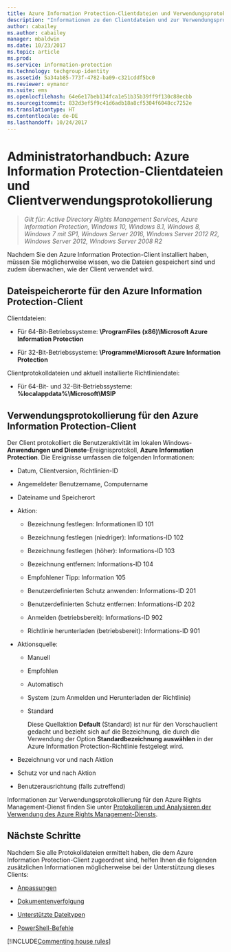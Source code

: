 ```yaml
---
title: Azure Information Protection-Clientdateien und Verwendungsprotokollierung
description: "Informationen zu den Clientdateien und zur Verwendungsprotokollierung für den Azure Information Protection-Client für Windows"
author: cabailey
ms.author: cabailey
manager: mbaldwin
ms.date: 10/23/2017
ms.topic: article
ms.prod: 
ms.service: information-protection
ms.technology: techgroup-identity
ms.assetid: 5a34ab85-773f-4782-ba09-c321cddf5bc0
ms.reviewer: eymanor
ms.suite: ems
ms.openlocfilehash: 64e6e17beb134fca1e51b35b39ff9f130c88ecbb
ms.sourcegitcommit: 832d3ef5f9c41d6adb18a8cf5304f6048cc7252e
ms.translationtype: HT
ms.contentlocale: de-DE
ms.lasthandoff: 10/24/2017
---
```

# <a name="admin-guide-azure-information-protection-client-files-and-client-usage-logging"></a>Administratorhandbuch: Azure Information Protection-Clientdateien und Clientverwendungsprotokollierung

>*Gilt für: Active Directory Rights Management Services, Azure Information Protection, Windows 10, Windows 8.1, Windows 8, Windows 7 mit SP1, Windows Server 2016, Windows Server 2012 R2, Windows Server 2012, Windows Server 2008 R2*

Nachdem Sie den Azure Information Protection-Client installiert haben, müssen Sie möglicherweise wissen, wo die Dateien gespeichert sind und zudem überwachen, wie der Client verwendet wird.

## <a name="file-locations-for-the-azure-information-protection-client"></a>Dateispeicherorte für den Azure Information Protection-Client

Clientdateien:   

- Für 64-Bit-Betriebssysteme: **\ProgramFiles (x86)\Microsoft Azure Information Protection**

- Für 32-Bit-Betriebssysteme: **\Programme\Microsoft Azure Information Protection**

Clientprotokolldateien und aktuell installierte Richtliniendatei:

- Für 64-Bit- und 32-Bit-Betriebssysteme: **%localappdata%\Microsoft\MSIP**

## <a name="usage-logging-for-the-azure-information-protection-client"></a>Verwendungsprotokollierung für den Azure Information Protection-Client

Der Client protokolliert die Benutzeraktivität im lokalen Windows-**Anwendungen und Dienste**-Ereignisprotokoll, **Azure Information Protection**. Die Ereignisse umfassen die folgenden Informationen:

- Datum, Clientversion, Richtlinien-ID

- Angemeldeter Benutzername, Computername

- Dateiname und Speicherort

- Aktion:

    - Bezeichnung festlegen: Informationen ID 101
    
    - Bezeichnung festlegen (niedriger): Informations-ID 102
    
    - Bezeichnung festlegen (höher): Informations-ID 103
    
    - Bezeichnung entfernen: Informations-ID 104
   
    - Empfohlener Tipp: Information 105
    
    - Benutzerdefinierten Schutz anwenden: Informations-ID 201
    
    - Benutzerdefinierten Schutz entfernen: Informations-ID 202
    
    - Anmelden (betriebsbereit): Informations-ID 902
    
    - Richtlinie herunterladen (betriebsbereit): Informations-ID 901
    
- Aktionsquelle:
    
    - Manuell 
    
    - Empfohlen
    
    - Automatisch  
    
    - System (zum Anmelden und Herunterladen der Richtlinie)
    
    - Standard
        
        Diese Quellaktion **Default** (Standard) ist nur für den Vorschauclient gedacht und bezieht sich auf die Bezeichnung, die durch die Verwendung der Option **Standardbezeichnung auswählen** in der Azure Information Protection-Richtlinie festgelegt wird.

    
- Bezeichnung vor und nach Aktion 
    
- Schutz vor und nach Aktion
    
- Benutzerausrichtung (falls zutreffend)
    

Informationen zur Verwendungsprotokollierung für den Azure Rights Management-Dienst finden Sie unter [Protokollieren und Analysieren der Verwendung des Azure Rights Management-Diensts](../deploy-use/log-analyze-usage.md).



## <a name="next-steps"></a>Nächste Schritte
Nachdem Sie alle Protokolldateien ermittelt haben, die dem Azure Information Protection-Client zugeordnet sind, helfen Ihnen die folgenden zusätzlichen Informationen möglicherweise bei der Unterstützung dieses Clients:

- [Anpassungen](client-admin-guide-customizations.md)

- [Dokumentenverfolgung](client-admin-guide-document-tracking.md)

- [Unterstützte Dateitypen](client-admin-guide-file-types.md)

- [PowerShell-Befehle](client-admin-guide-powershell.md)

[!INCLUDE[Commenting house rules](../includes/houserules.md)]
